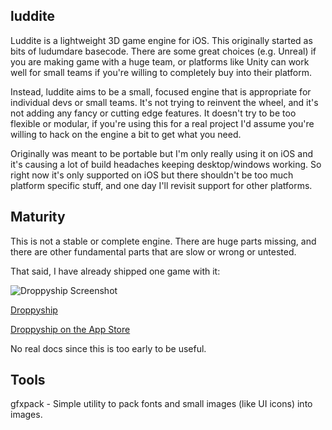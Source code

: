 
luddite
--------

Luddite is a lightweight 3D game engine for iOS. This originally started as bits of ludumdare basecode. There are some great choices (e.g. Unreal) if you are making game with a huge team, or platforms like Unity can work well for small teams if you're willing to completely buy into their platform.

Instead, luddite aims to be a small, focused engine that is appropriate for individual devs or small teams. It's not trying
to reinvent the wheel, and it's not adding any fancy or cutting edge features. It doesn't try to be too flexible or modular, if you're using this for a real project I'd assume you're willing to hack on the engine a bit to get what you need. 

Originally was meant to be portable but I'm only really using it on iOS and it's causing a lot of build headaches keeping desktop/windows working. So right now it's only supported
on iOS but there shouldn't be too much platform specific stuff, and one day I'll revisit support for other platforms.

Maturity
------
This is not a stable or complete engine. There are huge parts missing, and there are other fundamental parts that are slow or wrong or untested. 

That said, I have already shipped one game with it:

![Droppyship Screenshot](http://www.tapnik.com/images/droppyship-featured.png)

[Droppyship](http://www.tapnik.com/droppyship/)

[Droppyship on the App Store](https://itunes.apple.com/us/app/droppyship/id820172550?mt=8)

No real docs since this is too early to be useful.

Tools
-----

gfxpack - Simple utility to pack fonts and small images (like UI icons) into images.
